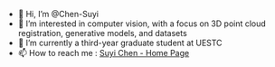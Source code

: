 - 👋 Hi, I’m @Chen-Suyi
- 👀 I’m interested in computer vision, with a focus on 3D point cloud registration, generative models, and datasets
- 🌱 I’m currently a third-year graduate student at UESTC
- 📫 How to reach me : [Suyi Chen - Home Page](chen-suyi.github.io)

<!---
Chen-Suyi/Chen-Suyi is a ✨ special ✨ repository because its `README.md` (this file) appears on your GitHub profile.
You can click the Preview link to take a look at your changes.
--->
